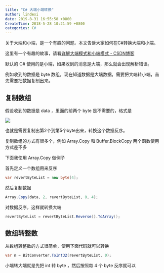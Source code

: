 ```yaml
---
title: "C# 大端小端转换"
author: lindexi
date: 2019-8-31 16:55:58 +0800
CreateTime: 2018-5-28 10:21:59 +0800
categories: C#
---
```


关于大端和小端，是一个有趣的问题。本文告诉大家如何在C#转换大端和小端。

<!--more-->



这里有一个有趣的故事，请看[详解大端模式和小端模式 - CSDN博客](https://blog.csdn.net/ce123_zhouwei/article/details/6971544 )

默认的 C# 使用的是小端，如果收到的消息是大端，那么就会出现解析错误。

例如收到的数据是 byte 数组，现在知道数据是大端数据，需要把大端转小端，首先需要把数据复制出来。

## 复制数组

假设收到的数据是 data ，里面的前两个 byte 是不需要的，格式是

![](http://image.acmx.xyz/lindexi%2F2018528102650406.jpg)

也就是需要复制出第2个到第5个byte出来，转换这个数据反序。

复制数组的方式有很多个，例如 Array.Copy 和 Buffer.BlockCopy 两个函数使用方式差不多

下面我使用 Array.Copy 做例子

首先定义一个数组用来反序

```csharp
var revertByteList = new byte[4];
```

然后复制数据

```csharp
Array.Copy(data, 2, revertByteList, 0, 4);
```

对数据反序，这样就转换大端

```csharp
revertByteList = revertByteList.Reverse().ToArray();
```

## 数组转整数

从数组转整数的方式很简单，使用下面代码就可以转换

```csharp
var n = BitConverter.ToInt32(revertByteList, 0);
```

小端转大端就是先把 int 转 byte ，然后按照每 4 个 byte 反序就可以

